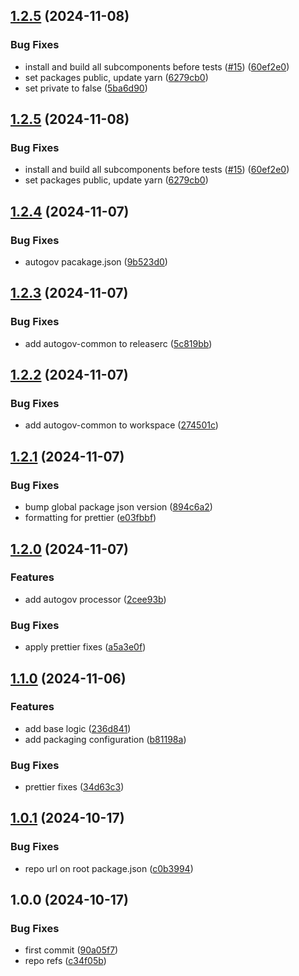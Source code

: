 ## [1.2.5](https://github.com/liatrio/backstage-github-autogov-plugin/compare/v1.2.4...v1.2.5) (2024-11-08)

### Bug Fixes

* install and build all subcomponents before tests ([#15](https://github.com/liatrio/backstage-github-autogov-plugin/issues/15)) ([60ef2e0](https://github.com/liatrio/backstage-github-autogov-plugin/commit/60ef2e02e8daa5cf0cd8e1e1e8e664ad13690a0e))
* set packages public, update yarn ([6279cb0](https://github.com/liatrio/backstage-github-autogov-plugin/commit/6279cb06601a8390d74a46cd553b4b13c9aad293))
* set private to false ([5ba6d90](https://github.com/liatrio/backstage-github-autogov-plugin/commit/5ba6d90c2906d3f0e7e7164088cca2ac587a2f98))

## [1.2.5](https://github.com/liatrio/backstage-github-autogov-plugin/compare/v1.2.4...v1.2.5) (2024-11-08)

### Bug Fixes

* install and build all subcomponents before tests ([#15](https://github.com/liatrio/backstage-github-autogov-plugin/issues/15)) ([60ef2e0](https://github.com/liatrio/backstage-github-autogov-plugin/commit/60ef2e02e8daa5cf0cd8e1e1e8e664ad13690a0e))
* set packages public, update yarn ([6279cb0](https://github.com/liatrio/backstage-github-autogov-plugin/commit/6279cb06601a8390d74a46cd553b4b13c9aad293))

## [1.2.4](https://github.com/liatrio/backstage-github-autogov-plugin/compare/v1.2.3...v1.2.4) (2024-11-07)

### Bug Fixes

* autogov pacakage.json ([9b523d0](https://github.com/liatrio/backstage-github-autogov-plugin/commit/9b523d0e7fb463215c931ea40f52212387cc0f93))

## [1.2.3](https://github.com/liatrio/backstage-github-autogov-plugin/compare/v1.2.2...v1.2.3) (2024-11-07)

### Bug Fixes

* add autogov-common to releaserc ([5c819bb](https://github.com/liatrio/backstage-github-autogov-plugin/commit/5c819bb8beb932fe29a5fddd3c0c077925d1d744))

## [1.2.2](https://github.com/liatrio/backstage-github-autogov-plugin/compare/v1.2.1...v1.2.2) (2024-11-07)

### Bug Fixes

* add autogov-common to workspace ([274501c](https://github.com/liatrio/backstage-github-autogov-plugin/commit/274501ca43d0067e965c3db45e6c088a2f0653dc))

## [1.2.1](https://github.com/liatrio/backstage-github-autogov-plugin/compare/v1.2.0...v1.2.1) (2024-11-07)

### Bug Fixes

* bump global package json version ([894c6a2](https://github.com/liatrio/backstage-github-autogov-plugin/commit/894c6a29d937f5535c3230bcec9f1e90360b6a8d))
* formatting for prettier ([e03fbbf](https://github.com/liatrio/backstage-github-autogov-plugin/commit/e03fbbf79940fcea57b49501574f0778e9908f9d))

## [1.2.0](https://github.com/liatrio/backstage-github-autogov-plugin/compare/v1.1.0...v1.2.0) (2024-11-07)

### Features

* add autogov processor ([2cee93b](https://github.com/liatrio/backstage-github-autogov-plugin/commit/2cee93beb0479de60a4b89126212d63c28c4a921))

### Bug Fixes

* apply prettier fixes ([a5a3e0f](https://github.com/liatrio/backstage-github-autogov-plugin/commit/a5a3e0fba9162f42c3b3f81e61f9afd8975f1206))

## [1.1.0](https://github.com/liatrio/backstage-github-autogov-plugin/compare/v1.0.1...v1.1.0) (2024-11-06)

### Features

* add base logic ([236d841](https://github.com/liatrio/backstage-github-autogov-plugin/commit/236d84167cbcb98abe4b1f9ca80239cc611297b2))
* add packaging configuration ([b81198a](https://github.com/liatrio/backstage-github-autogov-plugin/commit/b81198a96390fac9feeabbadbfa076e5ec987976))

### Bug Fixes

* prettier fixes ([34d63c3](https://github.com/liatrio/backstage-github-autogov-plugin/commit/34d63c38b01ec3034ec6b7d517a238c60d723a9a))

## [1.0.1](https://github.com/liatrio/backstage-github-autogov-plugin/compare/v1.0.0...v1.0.1) (2024-10-17)

### Bug Fixes

* repo url on root package.json ([c0b3994](https://github.com/liatrio/backstage-github-autogov-plugin/commit/c0b39941a2df85ecbe69d9108e6d373e051f2662))

## 1.0.0 (2024-10-17)

### Bug Fixes

* first commit ([90a05f7](https://github.com/liatrio/backstage-github-autogov-plugin/commit/90a05f76b6ad3d40a829a4f0d1f8a4e46ee79189))
* repo refs ([c34f05b](https://github.com/liatrio/backstage-github-autogov-plugin/commit/c34f05bf98a3b2aeca1221c767d58547222b2f75))
